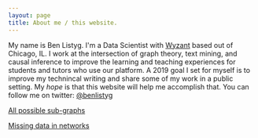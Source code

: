 ```yaml
---
layout: page
title: About me / this website.
---
```


My name is Ben Listyg. I'm a Data Scientist with [Wyzant](www.wyzant.com) based out of Chicago, IL. I work at the intersection of graph theory, text mining, and causal inference to improve the learning and teaching experiences for students and tutors who use our platform. A 2019 goal I set for myself is to improve my technincal writing and share some of my work in a public setting. My _hope_ is that this website will help me accomplish that. You can follow me on twitter: [@benlistyg](www.twitter.com/blistyg)

[All possible sub-graphs](https://github.com/BListyg/blistyg.github.io/blob/gh/pages/resources.md)

[Missing data in networks](https://github.com/BListyg/blistyg.github.io/blob/gh/pages/resources.md)

